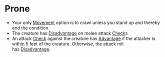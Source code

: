 # Prone

- Your only [Movement](Movement.md) option is to crawl unless you stand up and thereby end the condition.
- The creature has [Disadvantage](Disadvantage.md) on melee attack [Check](Check.md)s
- An attack [Check](Check.md) against the creature has [Advantage](Advantage.md) if the attacker is within 5 feet of the creature. Otherwise, the attack roll has [Disadvantage](Disadvantage.md).